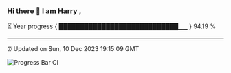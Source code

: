 ### Hi there 👋 I am Harry , 

⏳ Year progress { ████████████████████████████▁▁ } 94.19 %

---

⏰ Updated on Sun, 10 Dec 2023 19:15:09 GMT

![Progress Bar CI](https://github.com/duykhang68/duykhang68/workflows/Progress%20Bar%20CI/badge.svg)
